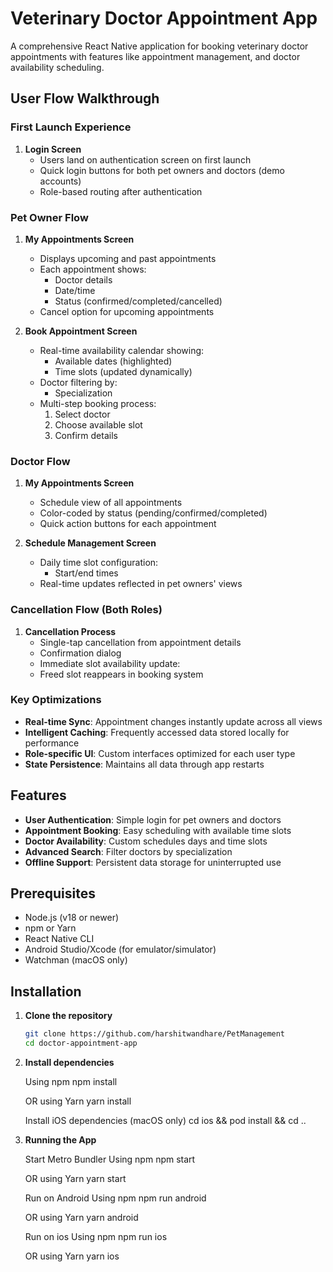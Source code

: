 # Veterinary Doctor Appointment App

A comprehensive React Native application for booking veterinary doctor appointments with features like appointment management, and doctor availability scheduling.

## User Flow Walkthrough

### First Launch Experience
1. **Login Screen**  
   - Users land on authentication screen on first launch
   - Quick login buttons for both pet owners and doctors (demo accounts)
   - Role-based routing after authentication

### Pet Owner Flow
1. **My Appointments Screen**  
   - Displays upcoming and past appointments
   - Each appointment shows:
     - Doctor details
     - Date/time
     - Status (confirmed/completed/cancelled)
   - Cancel option for upcoming appointments

2. **Book Appointment Screen**  
   - Real-time availability calendar showing:
     - Available dates (highlighted)
     - Time slots (updated dynamically)
   - Doctor filtering by:
     - Specialization
   - Multi-step booking process:
     1. Select doctor
     2. Choose available slot
     3. Confirm details

### Doctor Flow
1. **My Appointments Screen**  
   - Schedule view of all appointments
   - Color-coded by status (pending/confirmed/completed)
   - Quick action buttons for each appointment

2. **Schedule Management Screen**  
   - Daily time slot configuration:
     - Start/end times
   - Real-time updates reflected in pet owners' views

### Cancellation Flow (Both Roles)
1. **Cancellation Process**  
   - Single-tap cancellation from appointment details
   - Confirmation dialog
   - Immediate slot availability update:
    - Freed slot reappears in booking system

### Key Optimizations
- **Real-time Sync**: Appointment changes instantly update across all views
- **Intelligent Caching**: Frequently accessed data stored locally for performance
- **Role-specific UI**: Custom interfaces optimized for each user type
- **State Persistence**: Maintains all data through app restarts


## Features

- **User Authentication**: Simple login for pet owners and doctors
- **Appointment Booking**: Easy scheduling with available time slots
- **Doctor Availability**: Custom schedules days and time slots
- **Advanced Search**: Filter doctors by specialization
- **Offline Support**: Persistent data storage for uninterrupted use

## Prerequisites

- Node.js (v18 or newer)
- npm or Yarn
- React Native CLI
- Android Studio/Xcode (for emulator/simulator)
- Watchman (macOS only)

## Installation

1. **Clone the repository**

   ```sh
   git clone https://github.com/harshitwandhare/PetManagement
   cd doctor-appointment-app

   ```

2. **Install dependencies**
   
   Using npm
   npm install

   OR using Yarn
   yarn install

   Install iOS dependencies (macOS only)
   cd ios && pod install && cd ..

4. **Running the App**
   
   Start Metro Bundler
   Using npm
   npm start

   OR using Yarn
   yarn start

   Run on Android
   Using npm
   npm run android

   OR using Yarn
   yarn android

   Run on ios
   Using npm
   npm run ios

   OR using Yarn
   yarn ios


